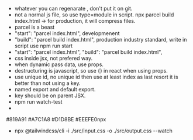 - whatever you can regenarate , don't put it on git.
- not a normal js file, so use type=module in script.
npx parcel build index.html -> for production, it will compress files.
- parcel is a beast
- "start": "parcel index.html", developmenent
- "build": "parcel build index.html", production
industry standard, write in script use npm run start
- "start": "parcel index.html",
    "build": "parcel build index.html",
- css inside jsx, not prefered way.
- when dynamic pass data, use props.
- destructuring is javascript, so use {} in react when using props.
- use unique id, no unique id then use at least index as last resort it is better than not using a key.
- named export and default export. 
- key should be on parent JSX.
- npm run watch-test
- 
#819A91
#A7C1A8
#D1D8BE
#EEEFE0npx
- npx @tailwindcss/cli -i ./src/input.css -o ./src/output.css --watch
